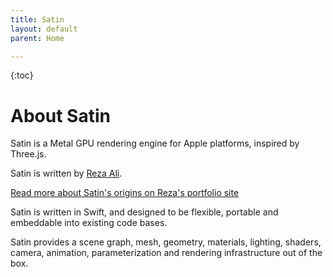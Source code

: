 ```yaml
---
title: Satin
layout: default
parent: Home

---
```


{:toc}

# About Satin

Satin is a Metal GPU rendering engine for Apple platforms, inspired by Three.js.

Satin is written by [Reza Ali](http://github.com/rezaali). 

[Read more about Satin's origins on Reza's portfolio site](https://www.syedrezaali.com/#/satin/) 

Satin is written in Swift, and designed to be flexible, portable and embeddable into existing code bases. 

Satin provides a scene graph, mesh, geometry, materials, lighting, shaders, camera, animation, parameterization and rendering infrastructure out of the box.





 




